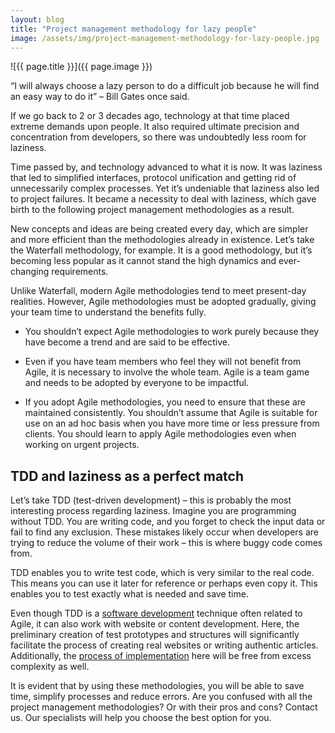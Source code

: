 ```yaml
---
layout: blog
title: "Project management methodology for lazy people"
image: /assets/img/project-management-methodology-for-lazy-people.jpg
---
```


![{{ page.title }}]({{ page.image }})

“I will always choose a lazy person to do a difficult job because he will find an easy way to do it” – Bill Gates once said.

If we go back to 2 or 3 decades ago, technology at that time placed extreme demands upon people. It also required ultimate precision and concentration from developers, so there was undoubtedly less room for laziness.

Time passed by, and technology advanced to what it is now. It was laziness that led to simplified interfaces, protocol unification and getting rid of unnecessarily complex processes. Yet it’s undeniable that laziness also led to project failures. It became a necessity to deal with laziness, which gave birth to the following project management methodologies as a result.

New concepts and ideas are being created every day, which are simpler and more efficient than the methodologies already in existence. Let’s take the Waterfall methodology, for example. It is a good methodology, but it’s becoming less popular as it cannot stand the high dynamics and ever-changing requirements.

Unlike Waterfall, modern Agile methodologies tend to meet present-day realities. However, Agile methodologies must be adopted gradually, giving your team time to understand the benefits fully.

- You shouldn’t expect Agile methodologies to work purely because they have become a trend and are said to be effective.

- Even if you have team members who feel they will not benefit from Agile, it is necessary to involve the whole team. Agile is a team game and needs to be adopted by everyone to be impactful.

- If you adopt Agile methodologies, you need to ensure that these are maintained consistently. You shouldn’t assume that Agile is suitable for use on an ad hoc basis when you have more time or less pressure from clients. You should learn to apply Agile methodologies even when working on urgent projects.


## TDD and laziness as a perfect match

Let’s take TDD (test-driven development) – this is probably the most interesting process regarding laziness. Imagine you are programming without TDD. You are writing code, and you forget to check the input data or fail to find any exclusion. These mistakes likely occur when developers are trying to reduce the volume of their work – this is where buggy code comes from.

TDD enables you to write test code, which is very similar to the real code. This means you can use it later for reference or perhaps even copy it. This enables you to test exactly what is needed and save time.

Even though TDD is a [software development](https://headchannel.co.uk/) technique often related to Agile, it can also work with website or content development. Here, the preliminary creation of test prototypes and structures will significantly facilitate the process of creating real websites or writing authentic articles. Additionally, the [process of implementation](https://headchannel.co.uk/systems-integration/) here will be free from excess complexity as well.

It is evident that by using these methodologies, you will be able to save time, simplify processes and reduce errors. Are you confused with all the project management methodologies? Or with their pros and cons? Contact us. Our specialists will help you choose the best option for you.
